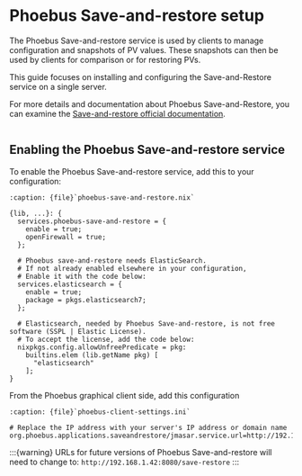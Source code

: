 # Phoebus Save-and-restore setup

The Phoebus Save-and-restore service is used by clients
to manage configuration and snapshots of PV values.
These snapshots can then be used by clients for comparison or for restoring PVs.

This guide focuses on installing and configuring the Save-and-Restore service on a single server.

For more details and documentation about Phoebus Save-and-Restore,
you can examine the [Save-and-restore official documentation].

```{include} ./pre-requisites.md
```

## Enabling the Phoebus Save-and-restore service

To enable the Phoebus Save-and-restore service,
add this to your configuration:

```{code-block} nix
:caption: {file}`phoebus-save-and-restore.nix`

{lib, ...}: {
  services.phoebus-save-and-restore = {
    enable = true;
    openFirewall = true;
  };

  # Phoebus save-and-restore needs ElasticSearch.
  # If not already enabled elsewhere in your configuration,
  # Enable it with the code below:
  services.elasticsearch = {
    enable = true;
    package = pkgs.elasticsearch7;
  };

  # Elasticsearch, needed by Phoebus Save-and-restore, is not free software (SSPL | Elastic License).
  # To accept the license, add the code below:
  nixpkgs.config.allowUnfreePredicate = pkg:
    builtins.elem (lib.getName pkg) [
      "elasticsearch"
    ];
}
```

From the Phoebus graphical client side,
add this configuration

```{code-block} ini
:caption: {file}`phoebus-client-settings.ini`

# Replace the IP address with your server's IP address or domain name
org.phoebus.applications.saveandrestore/jmasar.service.url=http://192.168.1.42:8080
```

:::{warning}
URLs for future versions of Phoebus Save-and-restore will need to change to:
`http://192.168.1.42:8080/save-restore`
:::

[save-and-restore official documentation]: https://control-system-studio.readthedocs.io/en/latest/services/save-and-restore/doc/index.html
